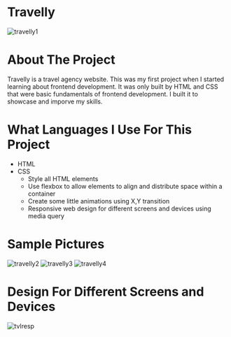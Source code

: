 # Travelly
![travelly1](https://user-images.githubusercontent.com/89916459/146689955-256277e2-b523-482d-bfd6-f71818749bea.png)

# About The Project
Travelly is a travel agency website. This was my first project when I started learning about frontend development. It was only built by HTML and CSS that were basic fundamentals of frontend development. I built it to showcase and imporve my skills.

# What Languages I Use For This Project
* HTML
* CSS
  * Style all HTML elements
  * Use flexbox to allow elements to align and distribute space within a container
  * Create some little animations using X,Y transition
  * Responsive web design for different screens and devices using media query
  
# Sample Pictures

![travelly2](https://user-images.githubusercontent.com/89916459/146691764-258721cb-1e43-4a4e-8fcf-0d0e715448fc.png)
![travelly3](https://user-images.githubusercontent.com/89916459/146691765-cf8f515d-ea68-4ac6-9c5b-1a53e0eb6c4c.png)
![travelly4](https://user-images.githubusercontent.com/89916459/146690017-7a9d72be-c4f5-45a4-90a4-da8217201e76.png)

# Design For Different Screens and Devices

![tvlresp](https://user-images.githubusercontent.com/89916459/147293679-1e4bd0f9-4b06-4153-987e-7d7235e13162.PNG)

